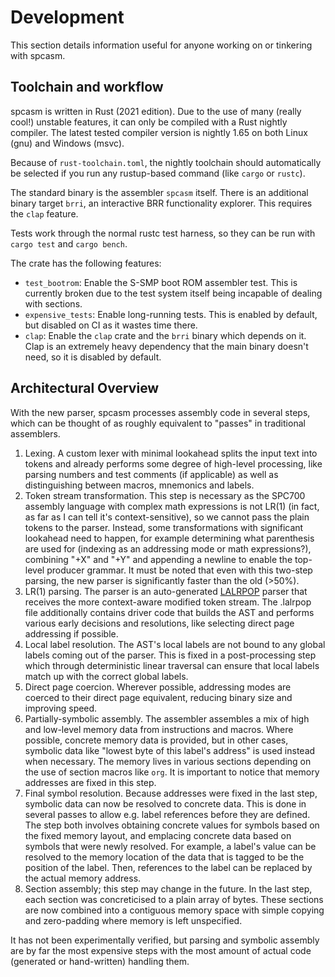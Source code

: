 # Development

This section details information useful for anyone working on or tinkering with spcasm.

## Toolchain and workflow

spcasm is written in Rust (2021 edition). Due to the use of many (really cool!) unstable features, it can only be compiled with a Rust nightly compiler. The latest tested compiler version is nightly 1.65 on both Linux (gnu) and Windows (msvc).

Because of `rust-toolchain.toml`, the nightly toolchain should automatically be selected if you run any rustup-based command (like `cargo` or `rustc`).

The standard binary is the assembler `spcasm` itself. There is an additional binary target `brri`, an interactive BRR functionality explorer. This requires the `clap` feature. 

Tests work through the normal rustc test harness, so they can be run with `cargo test` and `cargo bench`.

The crate has the following features:
- `test_bootrom`: Enable the S-SMP boot ROM assembler test. This is currently broken due to the test system itself being incapable of dealing with sections.
- `expensive_tests`: Enable long-running tests. This is enabled by default, but disabled on CI as it wastes time there.
- `clap`: Enable the `clap` crate and the `brri` binary which depends on it. Clap is an extremely heavy dependency that the main binary doesn't need, so it is disabled by default.

## Architectural Overview

With the new parser, spcasm processes assembly code in several steps, which can be thought of as roughly equivalent to "passes" in traditional assemblers.
1. Lexing. A custom lexer with minimal lookahead splits the input text into tokens and already performs some degree of high-level processing, like parsing numbers and test comments (if applicable) as well as distinguishing between macros, mnemonics and labels.
2. Token stream transformation. This step is necessary as the SPC700 assembly language with complex math expressions is not LR(1) (in fact, as far as I can tell it's context-sensitive), so we cannot pass the plain tokens to the parser. Instead, some transformations with significant lookahead need to happen, for example determining what parenthesis are used for (indexing as an addressing mode or math expressions?), combining "+X" and "+Y" and appending a newline to enable the top-level producer grammar. It must be noted that even with this two-step parsing, the new parser is significantly faster than the old (>50%).
3. LR(1) parsing. The parser is an auto-generated [LALRPOP](https://github.com/lalrpop/lalrpop) parser that receives the more context-aware modified token stream. The .lalrpop file additionally contains driver code that builds the AST and performs various early decisions and resolutions, like selecting direct page addressing if possible.
4. Local label resolution. The AST's local labels are not bound to any global labels coming out of the parser. This is fixed in a post-processing step which through deterministic linear traversal can ensure that local labels match up with the correct global labels.
5. Direct page coercion. Wherever possible, addressing modes are coerced to their direct page equivalent, reducing binary size and improving speed.
6. Partially-symbolic assembly. The assembler assembles a mix of high and low-level memory data from instructions and macros. Where possible, concrete memory data is provided, but in other cases, symbolic data like "lowest byte of this label's address" is used instead when necessary. The memory lives in various sections depending on the use of section macros like `org`. It is important to notice that memory addresses are fixed in this step.
7. Final symbol resolution. Because addresses were fixed in the last step, symbolic data can now be resolved to concrete data. This is done in several passes to allow e.g. label references before they are defined. The step both involves obtaining concrete values for symbols based on the fixed memory layout, and emplacing concrete data based on symbols that were newly resolved. For example, a label's value can be resolved to the memory location of the data that is tagged to be the position of the label. Then, references to the label can be replaced by the actual memory address.
8. Section assembly; this step may change in the future. In the last step, each section was concreticised to a plain array of bytes. These sections are now combined into a contiguous memory space with simple copying and zero-padding where memory is left unspecified.

It has not been experimentally verified, but parsing and symbolic assembly are by far the most expensive steps with the most amount of actual code (generated or hand-written) handling them.
